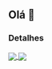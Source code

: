 ## Olá 👋

### Detalhes

<a href="https://github.com/Sh1ftPlayer/github-readme-stats">
  <img align="center" src="https://github-readme-stats.vercel.app/api/pin/?username=Sh1ftPlayer&repo=github-readme-stats&theme=buefy" />
</a>
<a href="https://github.com/Sh1ftPlayer/Sh1ftPlayer.github.io">
  <img align="center" src="https://github-readme-stats.vercel.app/api/pin/?username=Sh1ftPlayer&repo=anuraghazra.github.io&theme=buefy" />
</a>

<br />
<br />
